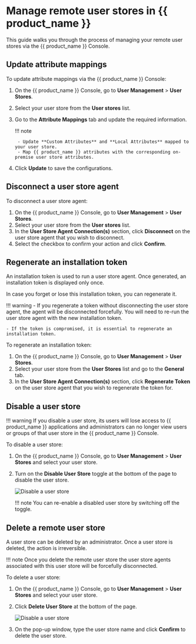 # Manage remote user stores in {{ product_name }}
This guide walks you through the process of managing your remote user stores via the {{ product_name }} Console.

## Update attribute mappings

To update attribute mappings via the {{ product_name }} Console:

1. On the {{ product_name }} Console, go to **User Management** > **User Stores**.
2. Select your user store from the **User stores** list.
3. Go to the **Attribute Mappings** tab and update the required information.

    !!! note

        - Update **Custom Attributes** and **Local Attributes** mapped to your user store.
        - Map {{ product_name }} attributes with the corresponding on-premise user store attributes.

4. Click **Update** to save the configurations.

## Disconnect a user store agent

To disconnect a user store agent:

1. On the {{ product_name }} Console, go to **User Management** > **User Stores**.
2. Select your user store from the **User stores** list.
3. In the **User Store Agent Connection(s)** section, click **Disconnect** on the user store agent that you wish to disconnect.
4. Select the checkbox to confirm your action and click **Confirm**.

## Regenerate an installation token

An installation token is used to run a user store agent. Once generated, an installation token is displayed only once.

In case you forget or lose this installation token, you can regenerate it.

!!! warning
    - If you regenerate a token without disconnecting the user store agent, the agent will be disconnected forcefully. You will need to re-run the user store agent with the new installation token.

    - If the token is compromised, it is essential to regenerate an installation token.

To regenerate an installation token:

1. On the {{ product_name }} Console, go to **User Management** > **User Stores**.
2. Select your user store from the **User Stores** list and go to the **General** tab.
3. In the **User Store Agent Connection(s)** section, click **Regenerate Token** on the user store agent that you wish to regenerate the token for.


## Disable a user store

!!! warning
    If you disable a user store, its users will lose access to {{ product_name }} applications and administrators can no longer view users or groups of that user store in the {{ product_name }} Console.

To disable a user store:

1. On the {{ product_name }} Console, go to **User Management** > **User Stores** and select your user store.
2. Turn on the **Disable User Store** toggle at the bottom of the page to disable the user store.

   ![Disable a user store]({{base_path}}/assets/img/guides/user-stores/disable-user-store.png)

    !!! note
        You can re-enable a disabled user store by switching off the toggle.

## Delete a remote user store

A user store can be deleted by an administrator. Once a user store is deleted, the action is irreversible.

!!! note
    Once you delete the remote user store the user store agents associated with this user store will be forcefully disconnected.

To delete a user store:

1. On the {{ product_name }} Console, go to **User Management** > **User Stores** and select your user store.
2. Click **Delete User Store** at the bottom of the page.

   ![Disable a user store]({{base_path}}/assets/img/guides/user-stores/delete-user-store.png)

3. On the pop-up window, type the user store name and click **Confirm** to delete the user store.



